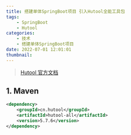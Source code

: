 ```yaml
---
title: 搭建单体SpringBoot项目 引入Hutool全能工具包
tags:
    - SpringBoot
    - Hutool
categories:
    - 技术
    - 搭建单体SpringBoot项目
date: 2022-07-01 12:01:01
thumbnail:
---
```


> [Hutool 官方文档](https://hutool.cn/docs/#/)

## 1. Maven

```xml
<dependency>
    <groupId>cn.hutool</groupId>
    <artifactId>hutool-all</artifactId>
    <version>5.7.6</version>
</dependency>
```